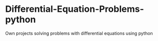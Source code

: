 # Differential-Equation-Problems-python
Own projects solving problems with differential equations using python
